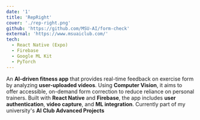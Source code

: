 ```yaml
---
date: '1'
title: 'RepRight'
cover: './rep-right.png'
github: 'https://github.com/MSU-AI/form-check'
external: 'https://www.msuaiclub.com/'
tech:
  - React Native (Expo)
  - Firebase
  - Google ML Kit
  - PyTorch
---
```


An **AI-driven fitness app** that provides real-time feedback on exercise form by analyzing **user-uploaded videos**. Using **Computer Vision**, it aims to offer accessible, on-demand form correction to reduce reliance on personal trainers. Built with **React Native** and **Firebase**, the app includes **user authentication**, **video capture**, and **ML integration**. Currently part of my university's **AI Club Advanced Projects**
